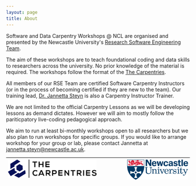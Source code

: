 ```yaml
---
layout: page
title: About
---
```


Software and Data Carpentry Workshops @ NCL are organised and presented by the Newcastle University's [Research Software Engineering Team](https://rse.ncldata.dev/).

The aim of these workshops are to teach foundational coding and data skills to researchers across the university. No prior knowledge of the material is required. The workshops follow the format of the [The Carpentries](https://carpentries.org).

All members of our RSE Team are certified Software Carpentry Instructors (or in the process of becoming certified if they are new to the team). Our training lead, [Dr. Jannetta Steyn](https://rse.ncldata.dev/jannetta-steyn) is also a Carpentry Instructor Trainer.

We are not limited to the official Carpentry Lessons as we will be developing lessons as demand dictates. However we will aim to mostly follow the pariticpatory live-coding pedagogical approach.

We aim to run at least bi-monthly workshops open to all researchers but we also plan to run workshops for specific groups. If you would like to arrange workshop for your group or lab, please contact Jannetta at [jannetta.steyn@newcastle.ac.uk](mailto::jannetta.steyn@newcastle.ac.uk).

<div style="border-top: 1px solid black; padding: 5px 5px 5px 5px;">
  <img src="assets/images/TheCarpentries.svg" height="50px">
  <img style="float:right" src="assets/images/Newcastle_University_logo.svg" height="55px">
</div>
